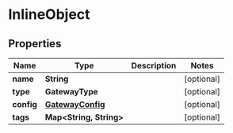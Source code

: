 

# InlineObject


## Properties

Name | Type | Description | Notes
------------ | ------------- | ------------- | -------------
**name** | **String** |  |  [optional]
**type** | **GatewayType** |  |  [optional]
**config** | [**GatewayConfig**](GatewayConfig.md) |  |  [optional]
**tags** | **Map&lt;String, String&gt;** |  |  [optional]



